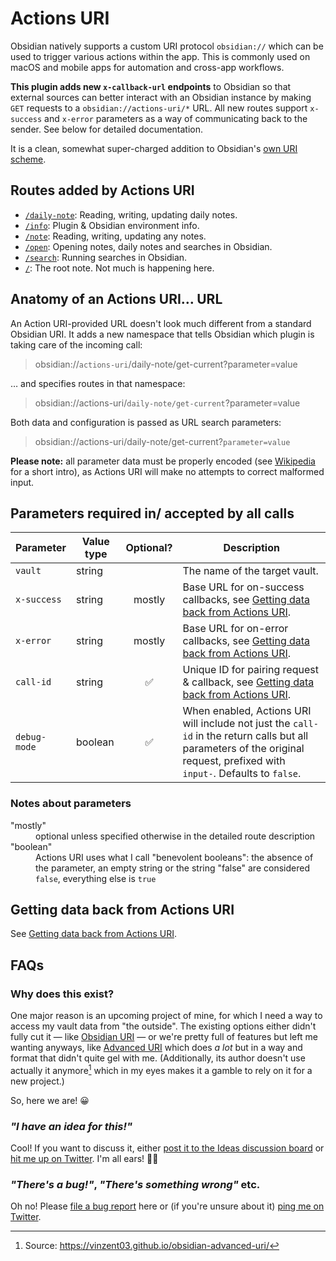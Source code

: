 # Actions URI
Obsidian natively supports a custom URI protocol `obsidian://` which can be used to trigger various actions within the app.  This is commonly used on macOS and mobile apps for automation and cross-app workflows.

**This plugin adds new `x-callback-url` endpoints** to Obsidian so that external sources can better interact with an Obsidian instance by making `GET` requests to a `obsidian://actions-uri/*` URL.  All new routes support `x-success` and `x-error` parameters as a way of communicating back to the sender.  See below for detailed documentation.

It is a clean, somewhat super-charged addition to Obsidian's [own URI scheme](https://help.obsidian.md/Advanced+topics/Using+obsidian+URI#Using+Obsidian+URIs).


## Routes added by Actions URI
- [`/daily-note`](route--daily-note.md): Reading, writing, updating daily notes.
- [`/info`](route--info.md): Plugin & Obsidian environment info.
- [`/note`](route--note.md): Reading, writing, updating any notes.
- [`/open`](route--open.md): Opening notes, daily notes and searches in Obsidian.
- [`/search`](route--search.md): Running searches in Obsidian.
- [`/`](route--root.md): The root note. Not much is happening here.


## Anatomy of an Actions URI… URL
An Action URI-provided URL doesn't look much different from a standard Obsidian URI.  It adds a new namespace that tells Obsidian which plugin is taking care of the incoming call:

> obsidian://`actions-uri`/daily-note/get-current?parameter=value

… and specifies routes in that namespace:

> obsidian://actions-uri/`daily-note/get-current`?parameter=value

Both data and configuration is passed as URL search parameters:

> obsidian://actions-uri/daily-note/get-current?`parameter=value`

**Please note:** all parameter data must be properly encoded (see [Wikipedia](https://en.wikipedia.org/wiki/Percent-encoding) for a short intro), as Actions URI will make no attempts to correct malformed input.


## Parameters required in/ accepted by all calls
| Parameter    | Value type | Optional? | Description                                                                                                                                                                |
| ------------ | ---------- |:---------:| -------------------------------------------------------------------------------------------------------------------------------------------------------------------------- |
| `vault`      | string     |           | The name of the target vault.                                                                                                                                              |
| `x-success`  | string     |  mostly   | Base URL for on-success callbacks, see [Getting data back from Actions URI](callbacks.md).                                                                                 |
| `x-error`    | string     |  mostly   | Base URL for on-error callbacks, see [Getting data back from Actions URI](callbacks.md).                                                                                   |
| `call-id`    | string     |    ✅     | Unique ID for pairing request & callback, see [Getting data back from Actions URI](callbacks.md).                                                                          |
| `debug-mode` | boolean    |    ✅     | When enabled, Actions URI will include not just the `call-id` in the return calls but all parameters of the original request, prefixed with `input-`. Defaults to `false`. |

### Notes about parameters

<dl>
  <dt>"mostly"</dt>
  <dd>optional unless specified otherwise in the detailed route description</dd>
  <dt>"boolean"</dt>
  <dd>Actions URI uses what I call "benevolent booleans": the absence of the parameter, an empty string or the string "false" are considered <code>false</code>, everything else is <code>true</code></dd>
</dl>


## Getting data back from Actions URI
See [Getting data back from Actions URI](callbacks.md).


## FAQs

### Why does this exist?
One major reason is an upcoming project of mine, for which I need a way to access my vault data from "the outside".  The existing options either didn't fully cut it — like [Obsidian URI](https://help.obsidian.md/Advanced+topics/Using+obsidian+URI) — or we're pretty full of features but left me wanting anyways, like [Advanced URI](https://github.com/Vinzent03/obsidian-advanced-uri) which does *a lot* but in a way and format that didn't quite gel with me. (Additionally, its author doesn't use actually it anymore[^1] which in my eyes makes it a gamble to rely on it for a new project.)

[^1]: Source: https://vinzent03.github.io/obsidian-advanced-uri/

So, here we are! 😀 


### *"I have an idea for this!"*
Cool!  If you want to discuss it, either [post it to the Ideas discussion board](https://github.com/czottmann/obsidian-actions-uri/discussions/categories/ideas) or [hit me up on Twitter](https://twitter.com/municode).  I'm all ears! 👂🏼


### *"There's a bug!"*, *"There's something wrong"* etc.
Oh no!  Please [file a bug report](https://github.com/czottmann/obsidian-actions-uri/issues) here or (if you're unsure about it) [ping me on Twitter](https://twitter.com/municode).


